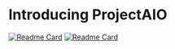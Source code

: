 # Introducing ProjectAIO
[![Readme Card](https://github-readme-stats.vercel.app/api/pin/?username=EclipseBETA&repo=ProjectAIO&theme=white)](https://github.com/EclipseBETA/ProjectAIO)
[![Readme Card](https://github-readme-stats.vercel.app/api/pin/?username=EclipseBETA&repo=ProjectAIOLite&theme=white)](https://github.com/EclipseBETA/ProjectAIOLite)
